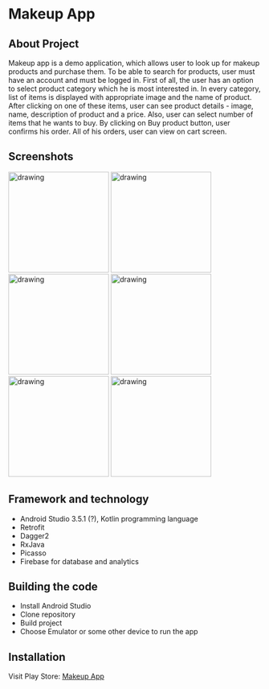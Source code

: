 # Makeup App

## About Project
Makeup app is a demo application, which allows user to look up for makeup products and purchase them.
To be able to search for products, user must have an account and must be logged in.
First of all, the user has an option to select product category which he is most interested in.
In every category, list of items is displayed with appropriate image and the name of product.
After clicking on one of these items, user can see product details - image, name, description of
product and a price. Also, user can select number of items that he wants to buy. By clicking on
Buy product button, user confirms his order. All of his orders, user can view on cart screen. 

## Screenshots
<img src="https://user-images.githubusercontent.com/23246626/78032012-a1ff2c00-7364-11ea-9c30-3e146e503342.png" alt="drawing" width="200"/>	
<img src="https://user-images.githubusercontent.com/23246626/78032078-be9b6400-7364-11ea-8179-3cfeaff9e81e.png" alt="drawing" width="200"/>	
<img src="https://user-images.githubusercontent.com/23246626/78032464-539e5d00-7365-11ea-923c-b93ee74ed0c3.png" alt="drawing" width="200"/>	
<img src="https://user-images.githubusercontent.com/23246626/78032493-62850f80-7365-11ea-81d9-c4d0de31b751.png" alt="drawing" width="200"/>	
<img src="https://user-images.githubusercontent.com/23246626/78032544-7597df80-7365-11ea-9fea-3695f169650b.png" alt="drawing" width="200"/>
<img src="https://user-images.githubusercontent.com/23246626/78032581-85afbf00-7365-11ea-9f4e-a62b88f2767b.png" alt="drawing" width="200"/>

## Framework and technology
* Android Studio 3.5.1 (?), Kotlin programming language
* Retrofit
* Dagger2
* RxJava
* Picasso
* Firebase for database and analytics

## Building the code
* Install Android Studio
* Clone repository 
* Build project
* Choose Emulator or some other device to run the app

## Installation
Visit Play Store: [Makeup App](https://play.google.com/store/apps/details?id=com.crystalpigeon.makeupapp&hl=en)
